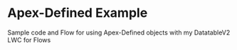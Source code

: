 # Apex-Defined Example

Sample code and Flow for using Apex-Defined objects with my DatatableV2 LWC for Flows
